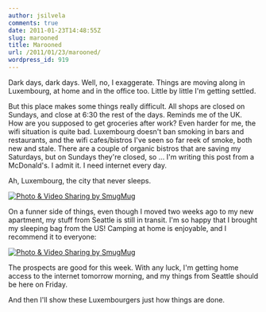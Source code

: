 ```yaml
---
author: jsilvela
comments: true
date: 2011-01-23T14:48:55Z
slug: marooned
title: Marooned
url: /2011/01/23/marooned/
wordpress_id: 919
---
```


Dark days, dark days. Well, no, I exaggerate. Things are moving along in Luxembourg, at home and in the office too. Little by little I'm getting settled.

But this place makes some things really difficult. All shops are closed on Sundays, and close at 6:30 the rest of the days. Reminds me of the UK. How are you supposed to get groceries after work?
Even harder for me, the wifi situation is quite bad. Luxembourg doesn't ban smoking in bars and restaurants, and the wifi cafes/bistros I've seen so far reek of smoke, both new and stale.
There are a couple of organic bistros that are saving my Saturdays, but on Sundays they're closed, so ... I'm writing this post from a McDonald's. I admit it. I need internet every day.

Ah, Luxembourg, the city that never sleeps.

[![Photo & Video Sharing by SmugMug](http://jsilvela.smugmug.com/Other/Sueltas/IMG0094/1165241520_oXfD8-S.jpg)](http://jsilvela.smugmug.com/Other/Sueltas/5019150_Y3JuM#1165241520_oXfD8-A-LB)

On a funner side of things, even though I moved two weeks ago to my new apartment, my stuff from Seattle is still in transit. I'm so happy that I brought my sleeping bag from the US! Camping at home is enjoyable, and I recommend it to everyone:

[![Photo & Video Sharing by SmugMug](http://jsilvela.smugmug.com/Other/Sueltas/IMG0138/1165244797_Dgj87-S.jpg)](http://jsilvela.smugmug.com/Other/Sueltas/5019150_Y3JuM#1165244797_Dgj87-A-LB)

The prospects are good for this week. With any luck, I'm getting home access to the internet tomorrow morning, and my things from Seattle should be here on Friday.

And then I'll show these Luxembourgers just how things are done.
